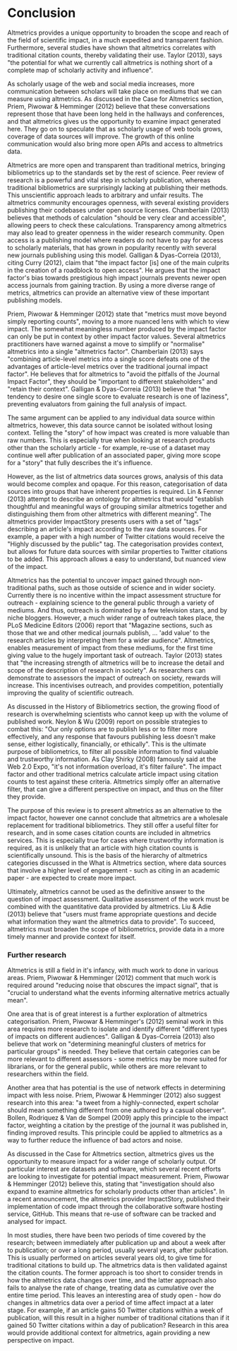 # Conclusion

Altmetrics provides a unique opportunity to broaden the scope and reach of the field of scientific impact, in a much expedited and transparent fashion. Furthermore, several studies have shown that altmetrics correlates with traditional citation counts, thereby validating their use. Taylor (2013), says "the potential for what we currently call altmetrics is nothing short of a complete map of scholarly activity and influence".

As scholarly usage of the web and social media increases, more communication between scholars will take place on mediums that we can measure using altmetrics. As discussed in the Case for Altmetrics section, Priem, Piwowar & Hemminger (2012) believe that these conversations represent those that have been long held in the hallways and conferences, and that altmetrics gives us the opportunity to examine impact generated here. They go on to speculate that as scholarly usage of web tools grows, coverage of data sources will improve. The growth of this online communication would also bring more open APIs and access to altmetrics data.

Altmetrics are more open and transparent than traditional metrics, bringing bibliometrics up to the standards set by the rest of science. Peer review of research is a powerful and vital step in scholarly publication, whereas traditional bibliometrics are surprisingly lacking at publishing their methods. This unscientific approach leads to arbitrary and unfair results. The altmetrics community encourages openness, with several existing providers publishing their codebases under open source licenses. Chamberlain (2013) believes that methods of calculation "should be very clear and accessible", allowing peers to check these calculations. Transparency among altmetrics may also lead to greater openness in the wider research community. Open access is a publishing model where readers do not have to pay for access to scholarly materials, that has grown in popularity recently with several new journals publishing using this model. Galligan & Dyas-Correia (2013), citing Curry (2012), claim that "the impact factor [is] one of the main culprits in the creation of a roadblock to open access". He argues that the impact factor's bias towards prestigious high impact journals prevents newer open access journals from gaining traction. By using a more diverse range of metrics, altmetrics can provide an alternative view of these important publishing models.

Priem, Piwowar & Hemminger (2012) state that "metrics must move beyond simply reporting counts", moving to a more nuanced lens with which to view impact. The somewhat meaningless number produced by the impact factor can only be put in context by other impact factor values. Several altmetrics practitioners have warned against a move to simplify or "normalise" altmetrics into a single "altmetrics factor". Chamberlain (2013) says "combining article-level metrics into a single score defeats one of the advantages of article-level metrics over the traditional journal impact factor". He believes that for altmetrics to "avoid the pitfalls of the Journal Impact Factor", they should be "important to different stakeholders" and "retain their context". Galligan & Dyas-Correia (2013) believe that "the tendency to desire one single score to evaluate research is one of laziness", preventing evaluators from gaining the full analysis of impact.

The same argument can be applied to any individual data source within altmetrics, however, this data source cannot be isolated without losing context. Telling the "story" of how impact was created is more valuable than raw numbers. This is especially true when looking at research products other than the scholarly article - for example, re-use of a dataset may continue well after publication of an associated paper, giving more scope for a "story" that fully describes the it's influence.

However, as the list of altmetrics data sources grows, analysis of this data would become complex and opaque. For this reason, categorisation of data sources into groups that have inherent properties is required. Lin & Fenner (2013) attempt to describe an ontology for altmetrics that would "establish thoughtful and meaningful ways of grouping similar altmetrics together and distinguishing them from other altmetrics with different meaning". The altmetrics provider ImpactStory presents users with a set of "tags" describing an article's impact according to the raw data sources. For example, a paper with a high number of Twitter citations would receive the "Highly discussed by the public" tag. The categorisation provides context, but allows for future data sources with similar properties to Twitter citations to be added. This approach allows a easy to understand, but nuanced view of the impact.

Altmetrics has the potential to uncover impact gained through non-traditional paths, such as those outside of science and in wider society. Currently there is no incentive within the impact assessment structure for outreach - explaining science to the general public through a variety of mediums. And thus, outreach is dominated by a few television stars, and by niche bloggers. However, a much wider range of outreach takes place, the PLoS Medicine Editors (2006) report that "Magazine sections, such as those that we and other medical journals publish, ... 'add value' to the research articles by interpreting them for a wider audience". Altmetrics, enables measurement of impact from these mediums, for the first time giving value to the hugely important task of outreach. Taylor (2013) states that "the increasing strength of altmetrics will be to increase the detail and scope of the description of research in society". As researchers can demonstrate to assessors the impact of outreach on society, rewards will increase. This incentivises outreach, and provides competition, potentially improving the quality of scientific outreach.

As discussed in the History of Bibliometrics section, the growing flood of research is overwhelming scientists who cannot keep up with the volume of published work. Neylon & Wu (2009) report on possible strategies to combat this: "Our only options are to publish less or to filter more effectively, and any response that favours publishing less doesn't make sense, either logistically, financially, or ethically". This is the ultimate purpose of bibliometrics, to filter all possible information to find valuable and trustworthy information. As Clay Shirky (2008) famously said at the Web 2.0 Expo, "it's not information overload, it's filter failure". The impact factor and other traditional metrics calculate article impact using citation counts to test against these criteria. Altmetrics simply offer an alternative filter, that can give a different perspective on impact, and thus on the filter they provide.

The purpose of this review is to present altmetrics as an alternative to the impact factor, however one cannot conclude that altmetrics are a wholesale replacement for traditional bibliometrics. They still offer a useful filter for research, and in some cases citation counts are included in altmetrics services. This is especially true for cases where trustworthy information is required, as it is unlikely that an article with high citation counts is scientifically unsound. This is the basis of the hierarchy of altmetrics categories discussed in the What is Altmetrics section, where data sources that involve a higher level of engagement - such as citing in an academic paper - are expected to create more impact.

Ultimately, altmetrics cannot be used as the definitive answer to the question of impact assessment. Qualitative assessment of the work must be combined with the quantitative data provided by altmetrics. Liu & Adie (2013) believe that "users must frame appropriate questions and decide what information they want the altmetrics data to provide". To succeed, altmetrics must broaden the scope of bibliometrics, provide data in a more timely manner and provide context for itself.

### Further research

Altmetrics is still a field in it's infancy, with much work to done in various areas. Priem, Piwowar & Hemminger (2012) comment that much work is required around "reducing noise that obscures the impact signal", that is "crucial to understand what the events informing alternative metrics actually mean".

One area that is of great interest is a further exploration of altmetrics categorisation. Priem, Piwowar & Hemminger's (2012) seminal work in this area requires more research to isolate and identify different "different types of impacts on different audiences". Galligan & Dyas-Correia (2013) also believe that work on "determining meaningful clusters of metrics for particular groups" is needed. They believe that certain categories can be more relevant to different assessors - some metrics may be more suited for librarians, or for the general public, while others are more relevant to researchers within the field.

Another area that has potential is the use of network effects in determining impact with less noise. Priem, Piwowar & Hemminger (2012) also suggest research into this area: "a tweet from a highly-connected, expert scholar should mean something different from one authored by a casual observer". Bollen, Rodriquez & Van de Sompel (2009) apply this principle to the impact factor, weighting a citation by the prestige of the journal it was published in, finding improved results. This principle could be applied to altmetrics as a way to further reduce the influence of bad actors and noise.

As discussed in the Case for Altmetrics section, altmetrics gives us the opportunity to measure impact for a wider range of scholarly output. Of particular interest are datasets and software, which several recent efforts are looking to investigate for potential impact measurement. Priem, Piwowar & Hemminger (2012) believe this, stating that "investigation should also expand to examine altmetrics for scholarly products other than articles". In a recent announcement, the altmetrics provider ImpactStory, published their implementation of code impact through the collaborative software hosting service, GitHub. This means that re-use of software can be tracked and analysed for impact.

In most studies, there have been two periods of time covered by the research; between immediately after publication up and about a week after to publication; or over a long period, usually several years, after publication. This is usually performed on articles several years old, to give time for traditional citations to build up. The altmetrics data is then validated against the citation counts. The former approach is too short to consider trends in how the altmetrics data changes over time, and the latter approach also fails to analyse the rate of change, treating data as cumulative over the entire time period. This leaves an interesting area of study open - how do changes in altmetrics data over a period of time affect impact at a later stage. For example, if an article gains 50 Twitter citations within a week of publication, will this result in a higher number of traditional citations than if it gained 50 Twitter citations within a day of publication? Research in this area would provide additional context for altmetrics, again providing a new perspective on impact.